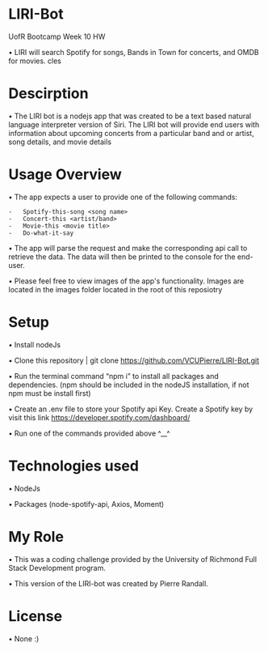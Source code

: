 # LIRI-Bot
UofR Bootcamp Week 10 HW 

  • LIRI will search Spotify for songs, Bands in Town for concerts, and OMDB for movies.
cles

# Descirption
  •	The LIRI bot is a nodejs app that was created to be a text based natural language interpreter version of Siri. The LIRI bot will      provide end users with information about upcoming concerts from a particular band and or artist, song details, and movie details

# Usage Overview
  •	The app expects a user to provide one of the following commands:
    
    -	Spotify-this-song <song name>
    -	Concert-this <artist/band>
    -	Movie-this <movie title>
    -	Do-what-it-say
    
  •	The app will parse the request and make the corresponding api call to retrieve the data. The data will then be printed to the console for the end-user. 
  
  •	Please feel free to view images of the app's functionality. Images are located in the images folder located in the root of this reposiotry

# Setup
  •	Install nodeJs
  
  •	Clone this repository | git clone https://github.com/VCUPierre/LIRI-Bot.git
  
  •	Run the terminal command “npm i” to install all packages and dependencies. (npm should be included in the nodeJS installation, if not   npm must be install first)
  
  •	Create an .env file to store your Spotify api Key. Create a Spotify key by visit this link https://developer.spotify.com/dashboard/
  
  •	Run one of the commands provided above ^__^

# Technologies used
  •	NodeJs
  
  •	Packages (node-spotify-api, Axios, Moment)
  
# My Role
  •	This was a coding challenge provided by the University of Richmond Full Stack Development program. 
  
  •	This version of the LIRI-bot was created by Pierre Randall. 

# License
  • None :)	

